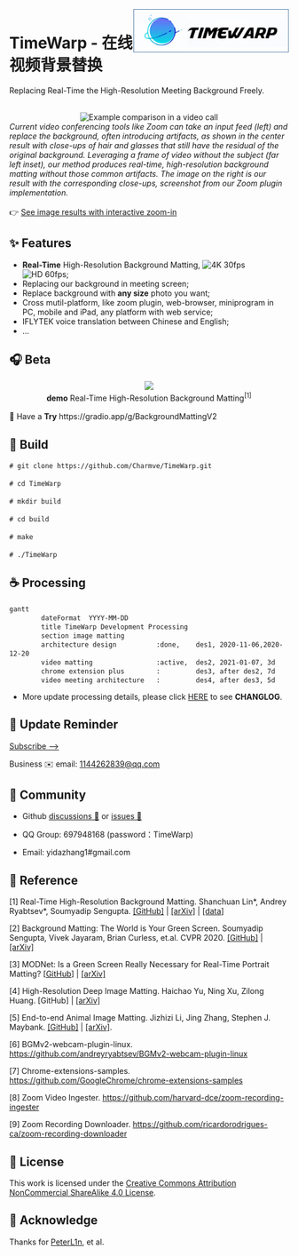 <img src="img/photo/logo_H.png" align="right" alt="TimeWarp" width="280"/>

# TimeWarp - 在线视频背景替换
Replacing Real-Time the High-Resolution Meeting Background Freely. 

<br>
<div align="center">
    <img src="https://grail.cs.washington.edu/projects/background-matting-v2/visuals/teaser.jpg" alt="Example comparison in a video call">
</div>
<div class="teaser-caption">
    <i>Current video conferencing tools like Zoom can take an input feed (left) and replace the background, often introducing artifacts, as shown in the center result with close-ups of hair and glasses that still have the residual of the original background. Leveraging a frame of video without the subject (far left inset), our method produces real-time, high-resolution background matting without those common artifacts. The image on the right is our result with the corresponding close-ups, screenshot from our Zoom plugin implementation.</i>
</div>

<br>
👉 <a href="https://grail.cs.washington.edu/projects/background-matting-v2/img_results.html" target="_blank">See image results with interactive zoom-in</a>

## ✨ Features
- <b>Real-Time</b> High-Resolution Background Matting, <img src="https://img.shields.io/badge/4K-30%20FPS-green" alt="4K 30fps"> &nbsp;<img src="https://img.shields.io/badge/HD-60%20FPS-blue" alt="HD 60fps">;
- Replacing our background in meeting screen;
- Replace background with <b>any size</b> photo you want;
- Cross mutil-platform, like zoom plugin, web-browser, miniprogram in PC, mobile and iPad, any platform with web service;
- IFLYTEK voice translation between Chinese and English;
- ...

## 🎧 Beta

<div align="center">
    <img src="https://github.com/PeterL1n/Matting-PyTorch/raw/master/images/teaser.gif?raw=true">
    <br><b>demo</b> Real-Time High-Resolution Background Matting<sup>[1]</sup>
</div>

<br>
🍅 Have a <b>Try</b> https://gradio.app/g/BackgroundMattingV2


## 🔨 Build

```shell
# git clone https://github.com/Charmve/TimeWarp.git

# cd TimeWarp

# mkdir build

# cd build

# make

# ./TimeWarp
```

## ☕ Processing

```mermaid
gantt
        dateFormat  YYYY-MM-DD
        title TimeWarp Development Processing
        section image matting
        architecture design          :done,    des1, 2020-11-06,2020-12-20
        video matting                :active,  des2, 2021-01-07, 3d
        chrome extension plus        :         des3, after des2, 7d
        video meeting architecture   :         des4, after des3, 5d
```

- More update processing details, please click [HERE](./docs/Changelog.md) to see <b>CHANGLOG</b>. 

## 🔔 Update Reminder

[Subscribe -->](https://github.com/Charmve/TimeWarp/edit/main/README.md)

Business ✉️ email: 1144262839@qq.com

## 🍮 Community
- Github <a href="https://github.com/Charmve/TimeWarp/discussions" target="_blank">discussions 💬</a> or <a href="https://github.com/Charmve/TimeWarp/issues" target="_blank">issues 💭</a>

- QQ Group: 697948168 (password：TimeWarp)
- Email: yidazhang1#gmail.com 

<!--
## 💖 Sponsors and Backers
<a href="https://opencollective.com/charmve/donate" target="_blank">
  <img src="https://opencollective.com/webpack/donate/button@2x.png?color=blue" width=300 />
</a>
-->

## 🔗 Reference

[1] Real-Time High-Resolution Background Matting. Shanchuan Lin*, Andrey Ryabtsev*, Soumyadip Sengupta. [[GitHub]](https://github.com/PeterL1n/BackgroundMattingV2) | [[arXiv]](https://arxiv.org/pdf/2012.07810.pdf) | [[data]](https://grail.cs.washington.edu/projects/background-matting-v2/)

[2] Background Matting: The World is Your Green Screen. Soumyadip Sengupta, Vivek Jayaram, Brian Curless, et.al. CVPR 2020. [[GitHub]](https://github.com/MadatOnLine/Background-Matting) | [[arXiv]](https://arxiv.org/abs/2004.00626)

[3] MODNet: Is a Green Screen Really Necessary for Real-Time Portrait Matting? [[GitHub](https://github.com/ZHKKKe/MODNet)] | [[arXiv]](https://arxiv.org/pdf/2011.11961.pdf)

[4] High-Resolution Deep Image Matting. Haichao Yu, Ning Xu, Zilong Huang. [GitHub] | [[arXiv]](https://arxiv.org/pdf/2009.06613.pdf)

[5] End-to-end Animal Image Matting. Jizhizi Li, Jing Zhang, Stephen J. Maybank. [[GitHub]](https://github.com/JizhiziLi/animal-matting) | [[arXiv]](https://arxiv.org/pdf/2010.16188.pdf).

[6] BGMv2-webcam-plugin-linux. https://github.com/andreyryabtsev/BGMv2-webcam-plugin-linux

[7] Chrome-extensions-samples. https://github.com/GoogleChrome/chrome-extensions-samples

[8] Zoom Video Ingester. https://github.com/harvard-dce/zoom-recording-ingester

[9] Zoom Recording Downloader. https://github.com/ricardorodrigues-ca/zoom-recording-downloader


## 📜 License

This work is licensed under the [Creative Commons Attribution NonCommercial ShareAlike 4.0 License](https://creativecommons.org/licenses/by-nc-sa/4.0/legalcode).

## 💝 Acknowledge

Thanks for [PeterL1n](https://github.com/PeterL1n), et al. 

